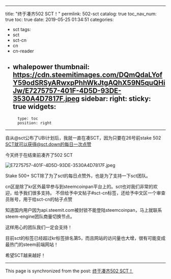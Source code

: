 
---
title: "终于凑齐502 SCT！"
permlink: 502-sct
catalog: true
toc_nav_num: true
toc: true
date: 2019-05-25 01:34:51
categories:
- sct
tags:
- sct
- sct-cn
- cn
- cn-reader
- whalepower
thumbnail: https://cdn.steemitimages.com/DQmQdaLYofY59odSRSyARwxpPhhWkJtgAQhX59N5quQHiJw/E7275757-401F-4D5D-93DE-3530A4D7817F.jpeg
sidebar:
    right:
        sticky: true
widgets:
    -
        type: toc
        position: right
---


自从@sct公布了UBI计划后，我就一直在凑SCT，因为只要在26号前stake 502 SCT就可以获得@sct.down的每日一次点赞

今天终于在结束前凑齐了502 SCT

![E7275757-401F-4D5D-93DE-3530A4D7817F.jpeg](https://cdn.steemitimages.com/DQmQdaLYofY59odSRSyARwxpPhhWkJtgAQhX59N5quQHiJw/E7275757-401F-4D5D-93DE-3530A4D7817F.jpeg)

Stake 500+ SCT除了为了sct的每日点赞外，也是为了支持一下sct团队。

cn区是除了kr区外最早参与到steemcoinpan平台上的。sct也对我们非常的欢迎，给予我们很多支持。
不但给予中文帖子#sct-cn标签，还给予中文区一个审查员账号，用于给sct-cn的帖子点赞

知道国内用户因为api.steemit.com被封锁不能登陆steemcoinpan，马上就联系steem-engine团队商量切换节点。

这样用心的团队我们一定会支持！

目前sct的标签已经超过kr标签排名第5，而且网站的访问量也大增，很有可能变成最热门的steem前端网站！

希望SCT越来越好！

- - -

This page is synchronized from the post: [终于凑齐502 SCT！](https://steemit.com/@ericet/502-sct)
